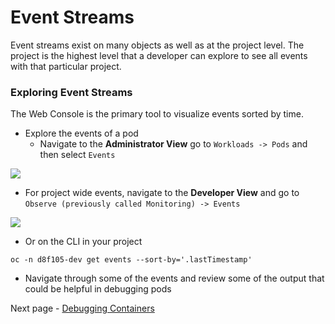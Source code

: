 # Event Streams

Event streams exist on many objects as well as at the project level. The project is the highest level that a
developer can explore to see all events with that particular project.

### Exploring Event Streams

The Web Console is the primary tool to visualize events sorted by time.

- Explore the events of a pod
  - Navigate to the **Administrator View** go to `Workloads -> Pods` and then select `Events`

<kbd>![](./images/08_event_stream_01.png)</kbd>

- For project wide events, navigate to the **Developer View** and go to `Observe (previously called Monitoring) -> Events`

<kbd>![](./images/08_event_stream_02.png)</kbd>

- Or on the CLI in your project

```
oc -n d8f105-dev get events --sort-by='.lastTimestamp'
```

- Navigate through some of the events and review some of the output that could be helpful
  in debugging pods

Next page - [Debugging Containers](./11_debugging_containers.md)
